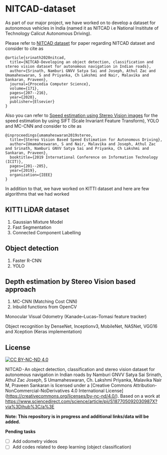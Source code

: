 # NITCAD-dataset

As part of our major project, we have worked on to develop a dataset for autonomous vehicles in India (named it as NITCAD i.e National Insititute of Technology Calicut Autonomous Driving). 

Please refer to [NITCAD dataset](https://doi.org/10.1016/j.procs.2020.04.022) for paper regarding NITCAD dataset and consider to cite as

    @article{srinath2020nitcad,
      title={NITCAD-Developing an object detection, classification and stereo vision dataset for autonomous navigation in Indian roads},
      author={Srinath, Namburi GNVV Satya Sai and Joseph, Athul Zac and Umamaheswaran, S and Priyanka, Ch Lakshmi and Nair, Malavika and Sankaran, Praveen},
      journal={Procedia Computer Science},
      volume={171},
      pages={207--216},
      year={2020},
      publisher={Elsevier}
    }

Also you can refer to [Speed estimation using Stereo Vision images](https://ieeexplore.ieee.org/abstract/document/9031876?casa_token=qeCiQNa9m50AAAAA:lOe4ogBfc866e3gPs2s6yesqeHqJ22WElxCQxdl_luLtbeTrgb_eluUFsmMrr8040A_S8U1Lof4y) for the speed estimation by using SIFT (Scale Invariant Feature Transform), YOLO and MC-CNN and consider to cite as

    @inproceedings{umamaheswaran2019stereo,
      title={Stereo Vision Based Speed Estimation for Autonomous Driving},
      author={Umamaheswaran, S and Nair, Malavika and Joseph, Athul Zac and Srinath, Namburi GNVV Satya Sai and Priyanka, Ch Lakshmi and Sankaran, Praveen},
      booktitle={2019 International Conference on Information Technology (ICIT)},
      pages={201--205},
      year={2019},
      organization={IEEE}
    }

In addition to that, we have worked on KITTI dataset and here are few algorithms that we had worked

## KITTI LiDAR dataset
1. Gaussian Mixture Model
2. Fast Segmentation
3. Connected Component Labelling

## Object detection 
1. Faster R-CNN
2. YOLO

## Depth estimation by Stereo Vision based approach
1. MC-CNN (Matching Cost CNN)
2. Inbuild functions from OpenCV

Monocular Visual Odometry (Kanade–Lucas–Tomasi feature tracker)

Object recognition by DenseNet, Inceptionv3, MobileNet, NASNet, VGG16 and Xception (Keras implementation)

## License
[![CC BY-NC-ND 4.0](https://i.creativecommons.org/l/by-nc-nd/4.0/88x31.png)](https://creativecommons.org/licenses/by-nc-nd/4.0/)

NITCAD - An object detection, classification and stereo vision dataset for autonomous navigation in Indian roads by Namburi GNVV Satya Sai Srinath, Athul Zac Joseph, S Umamaheswaran, Ch. Lakshmi Priyanka, Malavika Nair M, Praveen Sankaran is licensed under a [Creative Commons Attribution-NonCommercial-NoDerivatives 4.0 International License] (https://creativecommons.org/licenses/by-nc-nd/4.0/). Based on a work at https://www.sciencedirect.com/science/article/pii/S187705092030987X?via%3Dihub%3C/a%3E

**Note: This repository is in progress and additional links/data will be added.**

**Pending tasks**

- [ ] Add odometry videos
- [ ] Add codes related to deep learning (object classification)
